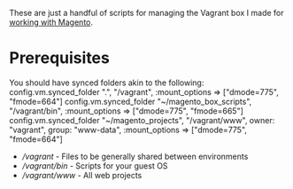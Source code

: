 These are just a handful of scripts for managing the Vagrant box I made for [working with Magento](https://atlas.hashicorp.com/enderandpeter/boxes/magento).

# Prerequisites

You should have synced folders akin to the following:
    config.vm.synced_folder ".", "/vagrant", :mount_options => ["dmode=775", "fmode=664"]
    config.vm.synced_folder "~/magento_box_scripts", "/vagrant/bin", :mount_options => ["dmode=775", "fmode=665"]
	config.vm.synced_folder "~/magento_projects", "/vagrant/www", owner: "vagrant", group: "www-data", :mount_options => ["dmode=775", "fmode=664"]
	
* _/vagrant_ - Files to be generally shared between environments
* _/vagrant/bin_ - Scripts for your guest OS
* _/vagrant/www_ - All web projects